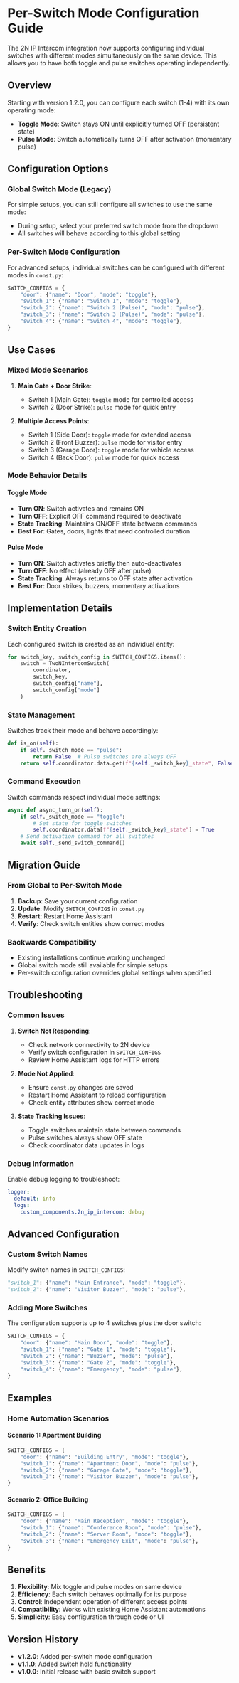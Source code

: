 # Per-Switch Mode Configuration Guide

The 2N IP Intercom integration now supports configuring individual switches with different modes simultaneously on the same device. This allows you to have both toggle and pulse switches operating independently.

## Overview

Starting with version 1.2.0, you can configure each switch (1-4) with its own operating mode:
- **Toggle Mode**: Switch stays ON until explicitly turned OFF (persistent state)
- **Pulse Mode**: Switch automatically turns OFF after activation (momentary pulse)

## Configuration Options

### Global Switch Mode (Legacy)
For simple setups, you can still configure all switches to use the same mode:
- During setup, select your preferred switch mode from the dropdown
- All switches will behave according to this global setting

### Per-Switch Mode Configuration
For advanced setups, individual switches can be configured with different modes in `const.py`:

```python
SWITCH_CONFIGS = {
    "door": {"name": "Door", "mode": "toggle"},
    "switch_1": {"name": "Switch 1", "mode": "toggle"},
    "switch_2": {"name": "Switch 2 (Pulse)", "mode": "pulse"},
    "switch_3": {"name": "Switch 3 (Pulse)", "mode": "pulse"},
    "switch_4": {"name": "Switch 4", "mode": "toggle"},
}
```

## Use Cases

### Mixed Mode Scenarios
1. **Main Gate + Door Strike**:
   - Switch 1 (Main Gate): `toggle` mode for controlled access
   - Switch 2 (Door Strike): `pulse` mode for quick entry

2. **Multiple Access Points**:
   - Switch 1 (Side Door): `toggle` mode for extended access
   - Switch 2 (Front Buzzer): `pulse` mode for visitor entry
   - Switch 3 (Garage Door): `toggle` mode for vehicle access
   - Switch 4 (Back Door): `pulse` mode for quick access

### Mode Behavior Details

#### Toggle Mode
- **Turn ON**: Switch activates and remains ON
- **Turn OFF**: Explicit OFF command required to deactivate
- **State Tracking**: Maintains ON/OFF state between commands
- **Best For**: Gates, doors, lights that need controlled duration

#### Pulse Mode
- **Turn ON**: Switch activates briefly then auto-deactivates
- **Turn OFF**: No effect (already OFF after pulse)
- **State Tracking**: Always returns to OFF state after activation
- **Best For**: Door strikes, buzzers, momentary activations

## Implementation Details

### Switch Entity Creation
Each configured switch is created as an individual entity:
```python
for switch_key, switch_config in SWITCH_CONFIGS.items():
    switch = TwoNIntercomSwitch(
        coordinator, 
        switch_key, 
        switch_config["name"], 
        switch_config["mode"]
    )
```

### State Management
Switches track their mode and behave accordingly:
```python
def is_on(self):
    if self._switch_mode == "pulse":
        return False  # Pulse switches are always OFF
    return self.coordinator.data.get(f"{self._switch_key}_state", False)
```

### Command Execution
Switch commands respect individual mode settings:
```python
async def async_turn_on(self):
    if self._switch_mode == "toggle":
        # Set state for toggle switches
        self.coordinator.data[f"{self._switch_key}_state"] = True
    # Send activation command for all switches
    await self._send_switch_command()
```

## Migration Guide

### From Global to Per-Switch Mode
1. **Backup**: Save your current configuration
2. **Update**: Modify `SWITCH_CONFIGS` in `const.py`
3. **Restart**: Restart Home Assistant
4. **Verify**: Check switch entities show correct modes

### Backwards Compatibility
- Existing installations continue working unchanged
- Global switch mode still available for simple setups
- Per-switch configuration overrides global settings when specified

## Troubleshooting

### Common Issues

1. **Switch Not Responding**:
   - Check network connectivity to 2N device
   - Verify switch configuration in `SWITCH_CONFIGS`
   - Review Home Assistant logs for HTTP errors

2. **Mode Not Applied**:
   - Ensure `const.py` changes are saved
   - Restart Home Assistant to reload configuration
   - Check entity attributes show correct mode

3. **State Tracking Issues**:
   - Toggle switches maintain state between commands
   - Pulse switches always show OFF state
   - Check coordinator data updates in logs

### Debug Information
Enable debug logging to troubleshoot:
```yaml
logger:
  default: info
  logs:
    custom_components.2n_ip_intercom: debug
```

## Advanced Configuration

### Custom Switch Names
Modify switch names in `SWITCH_CONFIGS`:
```python
"switch_1": {"name": "Main Entrance", "mode": "toggle"},
"switch_2": {"name": "Visitor Buzzer", "mode": "pulse"},
```

### Adding More Switches
The configuration supports up to 4 switches plus the door switch:
```python
SWITCH_CONFIGS = {
    "door": {"name": "Main Door", "mode": "toggle"},
    "switch_1": {"name": "Gate 1", "mode": "toggle"},
    "switch_2": {"name": "Buzzer", "mode": "pulse"},
    "switch_3": {"name": "Gate 2", "mode": "toggle"},
    "switch_4": {"name": "Emergency", "mode": "pulse"},
}
```

## Examples

### Home Automation Scenarios

#### Scenario 1: Apartment Building
```python
SWITCH_CONFIGS = {
    "door": {"name": "Building Entry", "mode": "toggle"},
    "switch_1": {"name": "Apartment Door", "mode": "pulse"},
    "switch_2": {"name": "Garage Gate", "mode": "toggle"},
    "switch_3": {"name": "Visitor Buzzer", "mode": "pulse"},
}
```

#### Scenario 2: Office Building
```python
SWITCH_CONFIGS = {
    "door": {"name": "Main Reception", "mode": "toggle"},
    "switch_1": {"name": "Conference Room", "mode": "pulse"},
    "switch_2": {"name": "Server Room", "mode": "toggle"},
    "switch_3": {"name": "Emergency Exit", "mode": "pulse"},
}
```

## Benefits

1. **Flexibility**: Mix toggle and pulse modes on same device
2. **Efficiency**: Each switch behaves optimally for its purpose
3. **Control**: Independent operation of different access points
4. **Compatibility**: Works with existing Home Assistant automations
5. **Simplicity**: Easy configuration through code or UI

## Version History

- **v1.2.0**: Added per-switch mode configuration
- **v1.1.0**: Added switch hold functionality
- **v1.0.0**: Initial release with basic switch support
